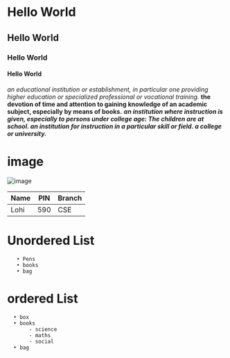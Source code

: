 # Hello World
## Hello World
### Hello World
#### Hello World
*an educational institution or establishment, in particular one providing higher education or specialized professional or vocational training.*
**the devotion of time and attention to gaining knowledge of an academic subject, especially by means of books.**
***an institution where instruction is given, especially to persons under college age: The children are at school. an institution for instruction in a particular skill or field. a college or university.***

# image
![image](https://i.pinimg.com/236x/19/62/f2/1962f29fd5b7d5bc0942751b665e8ec6.jpg)

| Name | PIN | Branch|
| ---- | --- | ------ |
| Lohi | 590 | CSE |
# Unordered List
       • Pens
       • books
       • bag
         
# ordered List
      • box
      • books
           - science
           - maths
           - social
      • bag
       
